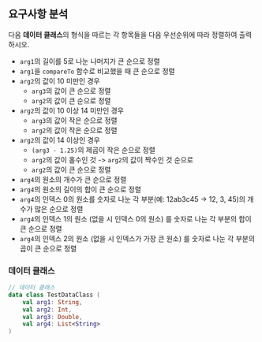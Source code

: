## 요구사항 분석
다음 **데이터 클래스**의 형식을 따르는 각 항목들을 다음 우선순위에 따라 정렬하여 출력하시오.
* ```arg1```의 길이를 5로 나눈 나머지가 큰 순으로 정렬
* ```arg1```을 ```compareTo``` 함수로 비교했을 때 큰 순으로 정렬
* ```arg2```의 값이 10 미만인 경우
  * ```arg3```의 값이 큰 순으로 정렬
  * ```arg2```의 값이 큰 순으로 정렬
* ```arg2```의 값이 10 이상 14 미만인 경우
  * ```arg3```의 값이 작은 순으로 정렬
  * ```arg2```의 값이 작은 순으로 정렬
* ```arg2```의 값이 14 이상인 경우
  * ```(arg3 - 1.25)```의 제곱이 작은 순으로 정렬
  * ```arg2```의 값이 홀수인 것 -> ```arg2```의 값이 짝수인 것 순으로
  * ```arg2```의 값이 큰 순으로 정렬
* ```arg4```의 원소의 개수가 큰 순으로 정렬
* ```arg4```의 원소의 길이의 합이 큰 순으로 정렬
* ```arg4```의 인덱스 0의 원소를 숫자로 나눈 각 부분(예: 12ab3c45 -> 12, 3, 45)의 개수가 많은 순으로 정렬
* ```arg4```의 인덱스 1의 원소 (없을 시 인덱스 0의 원소) 를 숫자로 나눈 각 부분의 합이 큰 순으로 정렬
* ```arg4```의 인덱스 2의 원소 (없을 시 인덱스가 가장 큰 원소) 를 숫자로 나눈 각 부분의 곱이 큰 순으로 정렬

### 데이터 클래스
```kotlin
// 데이터 클래스
data class TestDataClass (
    val arg1: String,
    val arg2: Int,
    val arg3: Double,
    val arg4: List<String>
)
```
